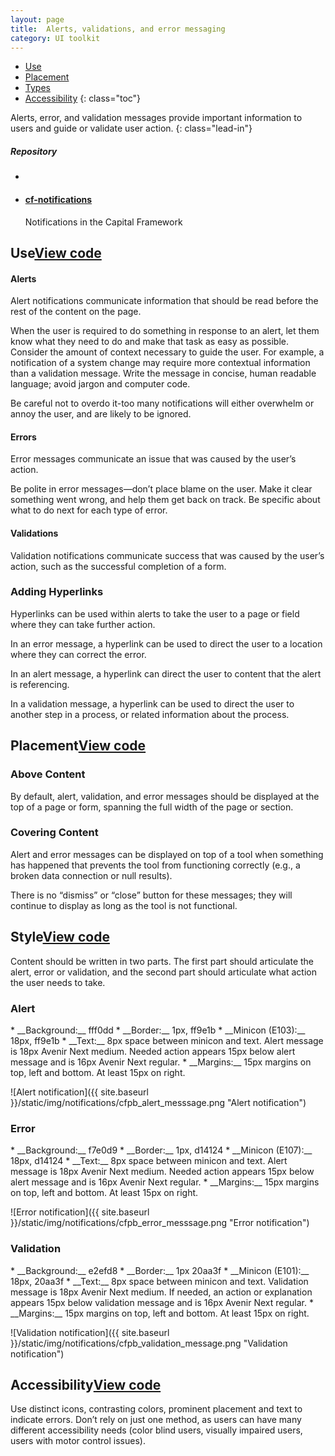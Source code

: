 ```yaml
---
layout: page
title:  Alerts, validations, and error messaging
category: UI toolkit
---
```


- [Use](#use)
- [Placement](#placement)
- [Types](#Types)
- [Accessibility](#accessibility)
{: class="toc"}

<div class="content-50 content-first">

Alerts, error, and validation messages provide important information to users and guide or validate user action.
{: class="lead-in"}

</div>

<div class="content-50 content-last">
  <h5 class="repo-list-header">Repository</h5>
  <ul class="repo-list">
    <li>
      <span class="cf-icon cf-icon-github"></span>
    </li>
    <li>
      <a href="https://github.com/cfpb/cf-notifications"><h4>cf-notifications</h4></a>
      <p>Notifications in the Capital Framework</p>
    </li>
  </ul>
</div>

<h2 id="use">Use<span class="cf-code-link"><a href="https://cfpb.github.io/cf-notifications/docs/">View code <span class="cf-icon cf-icon-external-link"></span></a></span></h2>

<div class="content-67 content-first">

  <h4>Alerts</h4>

  <p>Alert notifications communicate information that should be read before the rest of the content on the page.</p>

  <p>When the user is required to do something in response to an alert, let them know what they need to do and make that task as easy as possible. Consider the amount of context necessary to guide the user. For example, a notification of a system change may require more contextual information than a validation message. Write the message in concise, human readable language; avoid jargon and computer code.</p>

  <p>Be careful not to overdo it-too many notifications will either overwhelm or annoy the user, and are likely to be ignored.</p>

  <h4>Errors</h4>

  <p>Error messages communicate an issue that was caused by the user’s action.</p>

  <p>Be polite in error messages—don’t place blame on the user. Make it clear something went wrong, and help them get back on track. Be specific about what to do next for each type of error.</p>

  <h4>Validations</h4>

  <p>Validation notifications communicate success that was caused by the user’s action, such as the successful completion of a form.</p>
</div>
<div>

  <h3>Adding Hyperlinks</h3>

  <p>Hyperlinks can be used within alerts to take the user to a page or field where they can take further action.</p>

  <p>In an error message, a hyperlink can be used to direct the user to a location where they can correct the error.</p>

  <p>In an alert message, a hyperlink can direct the user to content that the alert is referencing.</p>

  <p>In a validation message, a hyperlink can be used to direct the user to another step in a process, or related information about the process.</p>
</div>

<h2 id="placement">Placement<span class="cf-code-link"><a href="https://cfpb.github.io/cf-buttons/docs/">View code <span class="cf-icon cf-icon-external-link"></span></a></span></h2>

<div class="content-67 content-first">
  <h3>Above Content</h3>

  <p>By default, alert, validation, and error messages should be displayed at the top of a page or form, spanning the full width of the page or section.</p>

  <h3>Covering Content</h3>

  <p>Alert and error messages can be displayed on top of a tool when something has happened that prevents the tool from functioning correctly (e.g., a broken data connection or null results).</p>

  <p>There is no “dismiss” or “close” button for these messages; they will continue to display as long as the tool is not functional.</p>

</div>

<h2 id="style">Style<span class="cf-code-link"><a href="https://cfpb.github.io/cf-notifications/docs/">View code <span class="cf-icon cf-icon-external-link"></span></a></span></h2>

<div class="content-67 content-first">

  <p>Content should be written in two parts. The first part should articulate the alert, error or validation, and the second part should articulate what action the user needs to take.</p>

</div>

<div>
  <h3>Alert</h3>
</div>

<div class="content-33 content-first">
  * __Background:__ fff0dd
  * __Border:__ 1px, ff9e1b
  * __Minicon (E103):__ 18px, ff9e1b
  * __Text:__ 8px space between minicon and text. Alert message is 18px Avenir Next medium. Needed action appears 15px below alert message and is 16px Avenir Next regular.
  * __Margins:__ 15px margins on top, left and bottom. At least 15px on right. 

</div>

<div class="content-67 content-last">

  ![Alert notification]({{ site.baseurl }}/static/img/notifications/cfpb_alert_messsage.png "Alert notification")

</div>

<div>
  <h3>Error</h3>
</div>

<div class="content-33 content-first">
  * __Background:__ f7e0d9
  * __Border:__ 1px, d14124
  * __Minicon (E107):__ 18px, d14124
  * __Text:__ 8px space between minicon and text. Alert message is 18px Avenir Next medium. Needed action appears 15px below alert message and is 16px Avenir Next regular.
  * __Margins:__ 15px margins on top, left and bottom. At least 15px on right. 

</div>

<div class="content-67 content-last">

  ![Error notification]({{ site.baseurl }}/static/img/notifications/cfpb_error_messsage.png "Error notification")

</div>

<div>
  <h3>Validation</h3>
</div>

<div class="content-33 content-first">
  * __Background:__ e2efd8
  * __Border:__ 1px 20aa3f
  * __Minicon (E101):__ 18px, 20aa3f
  * __Text:__ 8px space between minicon and text. Validation message is 18px Avenir Next medium. If needed, an action or explanation appears 15px below validation message and is 16px Avenir Next regular.
  * __Margins:__ 15px margins on top, left and bottom. At least 15px on right.

</div>

<div class="content-67 content-last">

  ![Validation notification]({{ site.baseurl }}/static/img/notifications/cfpb_validation_message.png "Validation notification")

</div>

<h2 id="accessibility">Accessibility<span class="cf-code-link"><a href="https://cfpb.github.io/cf-notifications/docs/">View code <span class="cf-icon cf-icon-external-link"></span></a></span></h2>

<div class="content-67 content-first">

<p>Use distinct icons, contrasting colors, prominent placement and text to indicate errors. Don’t rely on just one method, as users can have many different accessibility needs (color blind users, visually impaired users, users with motor control issues).</p>

</div>